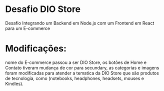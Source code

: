 # Desafio DIO Store
Desafio Integrando um Backend em Node.js com um Frontend em React para um E-commerce

# Modificações:
nome do E-commerce passou a ser DIO Store, os botões de Home e Contato tiveram mudança de cor para secundary, 
as categorias e imagens foram modificadas para atender a tematica da DIO Store que são produtos de tecnologia,
como (notebooks, headphones, headsets, mouses e Kindles).
